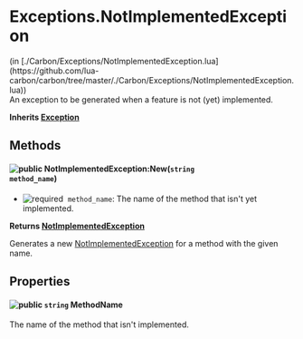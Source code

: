 <link href="style.css" rel="stylesheet" type="text/css"/>
<h1 class="class-title">Exceptions.NotImplementedException</h1>
<span class="file-link">(in [./Carbon/Exceptions/NotImplementedException.lua](https://github.com/lua-carbon/carbon/tree/master/./Carbon/Exceptions/NotImplementedException.lua))</span><br/>
An exception to be generated when a feature is not (yet) implemented.

**Inherits [Exception](Classes/Exception)**

## Methods
#### ![public](https://img.shields.io/badge/%20-public-11b237.svg?style=flat-square) NotImplementedException:New(<code>string method_name</code>)
- ![required](https://img.shields.io/badge/%20-required-ff9600.svg?style=flat-square)&nbsp;&nbsp;`method_name`: The name of the method that isn't yet implemented.

**Returns  [NotImplementedException](Classes/Exceptions.NotImplementedException)**

Generates a new [NotImplementedException](Classes/Exceptions.NotImplementedException) for a method with the given name.


## Properties
#### ![public](https://img.shields.io/badge/%20-public-11b237.svg?style=flat-square) <code>string</code> MethodName
The name of the method that isn't implemented.

